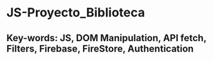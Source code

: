 # JS-Proyecto_Biblioteca

## Key-words: JS, DOM Manipulation, API fetch, Filters, Firebase, FireStore, Authentication
